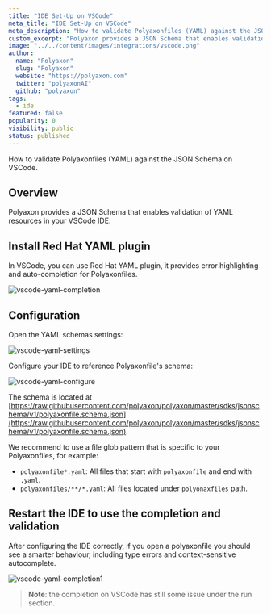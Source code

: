 ```yaml
---
title: "IDE Set-Up on VSCode"
meta_title: "IDE Set-Up on VSCode"
meta_description: "How to validate Polyaxonfiles (YAML) against the JSON Schema on VSCode"
custom_excerpt: "Polyaxon provides a JSON Schema that enables validation of YAML resources in your VSCode IDE."
image: "../../content/images/integrations/vscode.png"
author:
  name: "Polyaxon"
  slug: "Polyaxon"
  website: "https://polyaxon.com"
  twitter: "polyaxonAI"
  github: "polyaxon"
tags:
  - ide
featured: false
popularity: 0
visibility: public
status: published
---
```


How to validate Polyaxonfiles (YAML) against the JSON Schema on VSCode.

## Overview

Polyaxon provides a JSON Schema that enables validation of YAML resources in your VSCode IDE.

## Install Red Hat YAML plugin

In VSCode, you can use Red Hat YAML plugin, it provides error highlighting and auto-completion for Polyaxonfiles.

![vscode-yaml-completion](../../content/images/integrations/ide/vscode-yaml-plugin.png)

## Configuration

Open the YAML schemas settings:

![vscode-yaml-settings](../../content/images/integrations/ide/vscode-yaml-settings.png)

Configure your IDE to reference Polyaxonfile's schema:

![vscode-yaml-configure](../../content/images/integrations/ide/vscode-yaml-configure.png)

The schema is located at [https://raw.githubusercontent.com/polyaxon/polyaxon/master/sdks/jsonschema/v1/polyaxonfile.schema.json](https://raw.githubusercontent.com/polyaxon/polyaxon/master/sdks/jsonschema/v1/polyaxonfile.schema.json).
 
We recommend to use a file glob pattern that is specific to your Polyaxonfiles, for example:
 * `polyaxonfile*.yaml`: All files that start with `polyaxonfile` and end with `.yaml`.
 * `polyaxonfiles/**/*.yaml`: All files located under `polyonaxfiles` path.

## Restart the IDE to use the completion and validation

After configuring the IDE correctly, if you open a polyaxonfile you should see a smarter behaviour, including type errors and context-sensitive autocomplete.

![vscode-yaml-completion1](../../content/images/integrations/ide/vscode-yaml-completion.png)

> **Note**: the completion on VSCode has still some issue under the run section.
